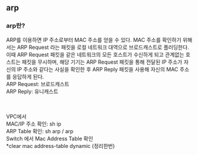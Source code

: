## arp

### arp란?

ARP를 이용하면 IP 주소로부터 MAC 주소를 얻을 수 있다. MAC 주소를 확인하기 위해서는 ARP Request 라는 패킷을 로컬 네트워크
대역으로 브로드캐스트로 플러딩한다. 이때 ARP Request 패킷을 같은 네트워크의 모든 호스트가 수신하게 되고 관계없는 호스트는 패킷을 무시하며,
해당 기기는 ARP Request 패킷을 통해 전달된 IP 주소가 자신의 IP 주소와 같다는 사실을 확인한 후 ARP Reply 패킷을 사용해
자신의 MAC 주소를 응답하게 된다.
<br/>
ARP Request: 브로드캐스트<br/>
ARP Reply: 유니캐스트<br/>



<br/>
<br/>
VPC에서 <br/>
MAC/IP 주소 확인: sh ip<br/>
ARP Table 확인: sh arp  / arp<br/>
Switch 에서 Mac Address Table 확인<br/>
*clear mac address-table dynamic (정리한번)<br/>
<br/>





